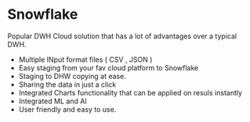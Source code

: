 # Snowflake

Popular DWH Cloud solution that has a lot of advantages over a typical DWH.

- Multiple INput format files ( CSV , JSON )
- Easy staging from your fav cloud platform to Snowflake
- Staging to DHW copying at ease.
- Sharing the data in just a click
- Integrated Charts functionality that can be applied on resuls instantly
- Integrated ML and AI
- User friendly and easy to use.
